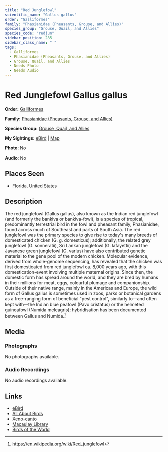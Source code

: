 ```yaml
---
title: "Red Junglefowl"
scientific_name: "Gallus gallus"
order: "Galliformes"
family: "Phasianidae (Pheasants, Grouse, and Allies)"
species_group: "Grouse, Quail, and Allies"
species_code: "redjun"
sidebar_position: 285
sidebar_class_name: " "
tags: 
  - Galliformes
  - Phasianidae (Pheasants, Grouse, and Allies)
  - Grouse, Quail, and Allies
  - Needs Photo
  - Needs Audio
---
```


# Red Junglefowl <span className='sci_name'>Gallus gallus</span>

**Order:** [Galliformes](/tags/galliformes)

**Family:** [Phasianidae (Pheasants, Grouse, and Allies)](/tags/phasianidae-pheasants-grouse-and-allies)

**Species Group:** [Grouse, Quail, and Allies](/tags/grouse-quail-and-allies)

**My Sightings:** [eBird](https://ebird.org/lifelist?r=world&time=life&spp=redjun) | [Map](/map?species_code=redjun)

**Photo**: No 

**Audio**: No

## Places Seen

* Florida, United States

## Description
The red junglefowl (Gallus gallus), also known as the Indian red junglefowl (and formerly the bankiva or bankiva-fowl), is a species of tropical, predominantly terrestrial bird in the fowl and pheasant family, Phasianidae, found across much of Southeast and parts of South Asia. The red junglefowl was the primary species to give rise to today's many breeds of domesticated chicken (G. g. domesticus); additionally, the related grey junglefowl (G. sonneratii), Sri Lankan junglefowl (G. lafayettii) and the Javanese green junglefowl (G. varius) have also contributed genetic material to the gene pool of the modern chicken.
Molecular evidence, derived from whole-genome sequencing, has revealed that the chicken was first domesticated from red junglefowl ca. 8,000 years ago, with this domestication-event involving multiple maternal origins. Since then, the domestic form has spread around the world, and they are bred by humans in their millions for meat, eggs, colourful plumage and companionship. Outside of their native range, mainly in the Americas and Europe, the wild form of Gallus gallus is sometimes used in zoos, parks or botanical gardens as a free-ranging form of beneficial "pest control", similarly to—and often kept with—the Indian blue peafowl (Pavo cristatus) or the helmeted guineafowl (Numida meleagris); hybridisation has been documented between Gallus and Numida.[^1]

[^1]: https://en.wikipedia.org/wiki/Red_junglefowl

## Media
### Photographs
No photographs available.

### Audio Recordings
No audio recordings available.

## Links
* [eBird](https://ebird.org/species/redjun) 
* [All About Birds](https://www.allaboutbirds.org/guide/redjun) 
* [Xeno-canto](https://www.xeno-canto.org/species/gallus-gallus) 
* [Macaulay Library](https://search.macaulaylibrary.org/catalog?taxonCode=redjun&sort=rating_rank_desc)
* [Birds of the World](https://birdsoftheworld.org/bow/species/redjun)
